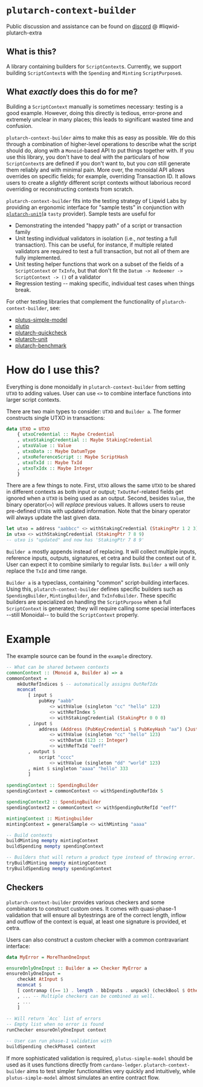 # `plutarch-context-builder`
Public discussion and assistance can be found on [discord](https://discord.gg/yGkjxrYueB) @ #liqwid-plutarch-extra

## What is this?

A library containing builders for `ScriptContext`s. Currently, we support
building `ScriptContext`s with the `Spending` and `Minting` `ScriptPurpose`s.

## What _exactly_ does this do for me?

Building a `ScriptContext` manually is sometimes necessary: testing is a good
example. However, doing this directly is tedious, error-prone and extremely
unclear in many places; this leads to significant wasted time and confusion. 

`plutarch-context-builder` aims to make this as easy as possible. We do this
through a combination of higher-level operations to describe what the script
should do, along with a `Monoid`-based API to put things together with. If
you use this library, you don't have to deal with the particulars of how
`ScriptContext`s are defined if you don't want to, but you _can_ still generate
them reliably and with minimal pain. More over, the monoidal API allows overrides on
specific fields; for example, overriding Transaction ID. It allows users to
create a _slightly_ different script contexts without laborious record 
overriding or reconstructing contexts from scratch.

`plutarch-context-builder` fits into the testing strategy of Liqwid Labs by 
providing an ergonomic interface for "sample tests" in conjunction with 
[`plutarch-unit`](https://github.com/Liqwid-Labs/plutarch-unit)(a `tasty` provider).
Sample tests are useful for

- Demonstrating the intended "happy path" of a script or transaction family
- Unit testing individual validators in isolation (i.e., _not_ testing a full transaction).
  This can be useful, for instance, if multiple related validators are required to 
  test a full transaction, but not all of them are fully implemented.
- Unit testing helper functions that work on a subset of the fields of a `ScriptContext` or 
  `TxInfo`, but that don't fit the `Datum -> Redeemer -> ScriptContext -> ()` of a validator
- Regression testing -- making specific, individual test cases when things break.

For other testing libraries that complement the functionality of `plutarch-context-builder`, 
see:

- [plutus-simple-model](https://github.com/mlabs-haskell/plutus-simple-model)
- [plutip](https://github.com/mlabs-haskell/plutip)
- [plutarch-quickcheck](https://github.com/Liqwid-Labs/plutarch-quickcheck)
- [plutarch-unit](https://github.com/Liqwid-Labs/plutarch-unit)
- [plutarch-benchmark](https://github.com/Liqwid-Labs/plutarch-benchmark)

# How do I use this?

Everything is done monoidally in `plutarch-context-builder` from setting 
`UTXO` to adding values. User can use `<>` to combine interface 
functions into larger script contexts.

There are two main types to consider: `UTXO` and `Builder a`. The former 
constructs single UTXO in transactions:

```hs
data UTXO = UTXO
    { utxoCredential :: Maybe Credential
    , utxoStakingCredential :: Maybe StakingCredential
    , utxoValue :: Value
    , utxoData :: Maybe DatumType
    , utxoReferenceScript :: Maybe ScriptHash
    , utxoTxId :: Maybe TxId
    , utxoTxIdx :: Maybe Integer
    }
```

There are a few things to note. First, `UTXO` allows the same `UTXO` to 
be shared in different contexts as both input or output; `TxOutRef`-related
fields get ignored when a `UTXO` is being used as an output. Second, besides 
`Value`, the binary operator(`<>`) will _replace_ previous values. It allows users
to reuse pre-defined `UTXO`s with updated information. Note that the binary operator 
will always update the last given data.

```hs
let utxo = address "aabbcc" <> withStakingCredential (StakingPtr 1 2 3)
in utxo <> withStakingCredential (StakingPtr 7 8 9)
-- utxo is "updated" and now has 'StakingPtr 7 8 9'
```

`Builder a` mostly appends instead of replacing. It will collect 
multiple inputs, reference inputs, outputs, signatures, et cetra 
and build the context out of it. User can expect it to combine similarly 
to regular lists. `Builder a` will only replace the `TxId` and time range.

`Builder a` is a typeclass, containing "common" script-building 
interfaces. Using this, `plutarch-context-builder` defines specific 
builders such as `SpendingBuilder`, `MintingBuilder`, and `TxInfoBuilder`.
These specific builders are specialized on handling the `ScriptPurpose` 
when a full `ScriptContext` is generated; they will require calling some 
special interfaces --still Monoidal-- to build the `ScriptContext` properly.

# Example

The example source can be found in the `example` directory.

```hs
-- What can be shared between contexts
commonContext :: (Monoid a, Builder a) => a
commonContext =
	mkOutRefIndices $ -- automatically assigns OutRefIdx
    mconcat
        [ input $
            pubKey "aabb"
                <> withValue (singleton "cc" "hello" 123)
                <> withRefIndex 5
                <> withStakingCredential (StakingPtr 0 0 0)
        , input $
            address (Address (PubKeyCredential $ PubKeyHash "aa") (Just $ StakingPtr 1 2 3))
                <> withValue (singleton "cc" "hello" 123)
                <> withDatum (123 :: Integer)
                <> withRefTxId "eeff"
        , output $
            script "cccc"
                <> withValue (singleton "dd" "world" 123)
        , mint $ singleton "aaaa" "hello" 333
        ]
		
spendingContext :: SpendingBuilder
spendingContext = commonContext <> withSpendingOutRefIdx 5

spendingContext2 :: SpendingBuilder
spendingContext2 = commonContext <> withSpendingOutRefId "eeff"

mintingContext :: Mintingbuilder
mintingContext = generalSample <> withMinting "aaaa"

-- Build contexts
buildMinting mempty mintingContext
buildSpending mempty spendingContext

-- Builders that will return a product type instead of throwing error.
tryBuildMinting mempty mintingContext
tryBuildSpending mempty spendingContext
```		

## Checkers

`plutarch-context-builder` provides various checkers and some combinators
to construct custom ones. It comes with quasi-phase-1 validation that
will ensure all bytestrings are of the correct length, inflow and outflow 
of the context is equal, at least one signature is provided, et cetra. 

Users can also construct a custom checker with a common contravariant
interface: 

```hs
data MyError = MoreThanOneInput

ensureOnlyOneInput :: Builder a => Checker MyError a
ensureOnlyOneInput = 
	checkAt AtInput $
	mconcat $
	[ contramap ((== 1) . length . bbInputs . unpack) (checkBool $ OtherError MoreThanOneInput)
	, ... -- Multiple checkers can be combined as well.
	, ...
	]
	
-- Will return `Acc` list of errors
-- Empty list when no error is found
runChecker ensureOnlyOneInput context

-- User can run phase-1 validation with
buildSpending checkPhase1 context

```

If more sophisticated validation is required, `plutus-simple-model` 
should be used as it uses functions directly from `cardano-ledger`. 
`plutarch-context-builder` aims to test simpler functionalities very
quickly and intuitively, while `plutus-simple-model` almost simulates
an entire contract flow.
